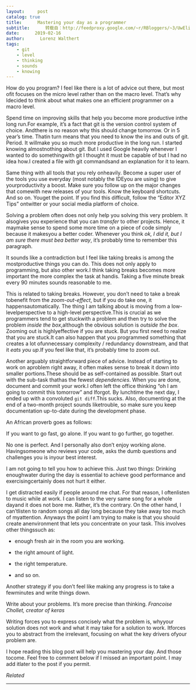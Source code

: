 ```yaml
---
layout:     post
catalog: true
title:      Mastering your day as a programmer
subtitle:      转载自：http://feedproxy.google.com/~r/RBloggers/~3/UwEli6-bIQ0/
date:      2019-02-16
author:      Lorenz Walthert
tags:
    - git
    - level
    - thinking
    - sounds
    - knowing
---
```






How do you program? I feel like there is a lot of advice out there, but most ofit focuses on the micro level rather than on the macro level. That’s why Idecided to think about what makes one an efficient programmer on a macro level.

Spend time on improving skills that help you become more productive inthe long run.For example, it’s a fact that git is the version control system of choice. Andthere is no reason why this should change tomorrow. Or in 5 year’s time. Thatin turn means that you need to know the ins and outs of git. Period. It willmake you so much more productive in the long run. I started knowing almostnothing about git. But I used Google heavily whenever I wanted to do somethingwith git I thought it must be capable of but I had no idea how.I created a file with git commandsand an explanation for it to learn.

Same thing with all tools that you rely onheavily. Become a super user of the tools you use everyday (most notably the IDEyou are using) to give yourproductivity a boost. Make sure you follow up on the major changes that comewith new releases of your tools. Know the keyboard shortcuts. And so on. Youget the point. If you find this difficult, follow the “Editor XYZ Tips” ontwitter or your social media platform of choice.

Solving a problem often does not only help you solving this very problem. It alsogives you experience that you can *transfer* to other projects. Hence, it maymake sense to spend some more time on a piece of code simply because it makesyou a better coder. Whenever you think *ok, I did it, but I am sure there must bea better way*, it’s probably time to remember this paragraph.

It sounds like a contradiction but I feel like taking breaks is among the mostproductive things you can do. This does not only apply to programming, but also other work.I think taking breaks becomes more important the more complex the task at handis. Taking a five minute break every 90 minutes sounds reasonable to me.

This is related to taking breaks. However, you don’t need to take a break tobenefit from the *zoom-out-effect*, but if you do take one, it happensautomatically. The thing I am talking about is moving from a low-levelperspective to a high-level perspective.This is crucial as we programmers tend to get stuckwith a problem and then try to solve the problem *inside the box*,although the obvious solution is *outside the box*. Zooming out is highlyeffective if you are stuck. But you first need to realize that you are stuck.It can also happen that you programmed something that creates a lot ofunnecessary complexity / redundancy downstream, and that it *eats you up*.If you feel like that, it’s probably time to zoom out.

Another arguably straightforward piece of advice. Instead of starting to work on aproblem right away, it often makes sense to break it down into smaller portions.These should be as self-contained as possible. Start out with the sub-task thathas the fewest *dependencies*. When you are done, document and commit your work.I often left the office thinking “oh I am going to commit this tomorrow” and Iforgot. By lunchtime the next day, I ended up with a convoluted `git diff`.This sucks. Also, documenting at the end of a two-month project sounds liketrouble, so make sure you keep documentation up-to-date during the development phase.

An African proverb goes as follows:

> 
If you want to go fast, go alone. If you want to go further, go together.


No one is perfect. And I personally also don’t enjoy working alone. Havingsomeone who reviews your code, asks the dumb questions and challenges you is inyour best interest.

I am not going to tell you how to achieve this. Just two things: Drinking enoughwater during the day is essential to achieve good performance and exercisingcertainly does not hurt it either.

I get distracted easily if people around me chat. For that reason, I oftenlisten to music while at work. I can listen to the very same song for a whole dayand it does not bore me. Rather, it’s the contrary. On the other hand, I can’tlisten to random songs all day long because they take away too much of myattention. Anyways the point I am trying to make is that you should create anenvironment that lets you concentrate on your task. This involves other thingssuch as:

- enough fresh air in the room you are working.

- the right amount of light.

- the right temperature.

- and so on.


Another strategy if you don’t feel like making any progress is to take a fewminutes and write things down.

> 
Write about your problems. It’s more precise than thinking.
*Francoise Chollet, creator of keras*


Writing forces you to express concisely what the problem is, whyyour solution does not work and what it may take for a solution to work. Itforces you to abstract from the irrelevant, focusing on what the key drivers ofyour problem are.

I hope reading this blog post will help you mastering your day. And those tocome. Feel free to comment below if I missed an important point. I may add itlater to the post if you permit.


*Related*








---
